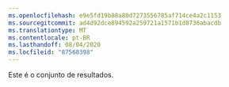 ```yaml
---
ms.openlocfilehash: e9e5fd19b88a80d7273556785af714ce4a2c1153
ms.sourcegitcommit: ad4d92dce894592a259721a1571b1d8736abacdb
ms.translationtype: MT
ms.contentlocale: pt-BR
ms.lasthandoff: 08/04/2020
ms.locfileid: "87568398"
---
```

Este é o conjunto de resultados.
